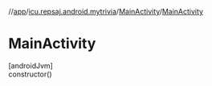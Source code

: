 //[app](../../../index.md)/[icu.repsaj.android.mytrivia](../index.md)/[MainActivity](index.md)/[MainActivity](-main-activity.md)

# MainActivity

[androidJvm]\
constructor()
